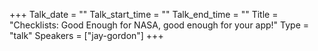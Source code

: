 +++
Talk_date = ""
Talk_start_time = ""
Talk_end_time = ""
Title = "Checklists: Good Enough for NASA, good enough for your app!"
Type = "talk"
Speakers = ["jay-gordon"]
+++


